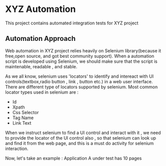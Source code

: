 # XYZ Automation
This project contains automated integration tests for XYZ project

## Automation Approach
Web automation in XYZ project relies heavily on Selenium library(because it free,open source, and got best community support). 
When a automation script is developed using Selenium, we should make sure that the script is maintenable, readable , and stable.

As we all know, selenium uses 'locators' to identify and intereact with UI controls(textbox,radio button , link , button etc.) in a web user interface. There are different type of locators supported by selenium.
Most common locator types used in selenium are :
* Id
* Xpath
* Css Selector
* Tag Name
* Link Text

When we instruct selenium to find a UI control and interact with it , we need to provide the locator of the UI control also , so that selenium can look up and find it from the web page, and this is a must do activity for selenium interaction.

Now, let's take an example :
Application A under test has 10 pages










